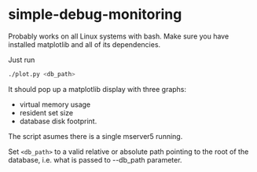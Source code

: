 # simple-debug-monitoring

Probably works on all Linux systems with bash.
Make sure you have installed matplotlib and all of its dependencies.

Just run 

```bash
./plot.py <db_path>
```

It should pop up a matplotlib display with three graphs: 
* virtual memory usage
* resident set size
* database disk footprint.

The script asumes there is a single mserver5 running.

Set `<db_path>` to a valid relative or absolute path pointing to the root of the database, i.e. what is passed to --db_path parameter.

